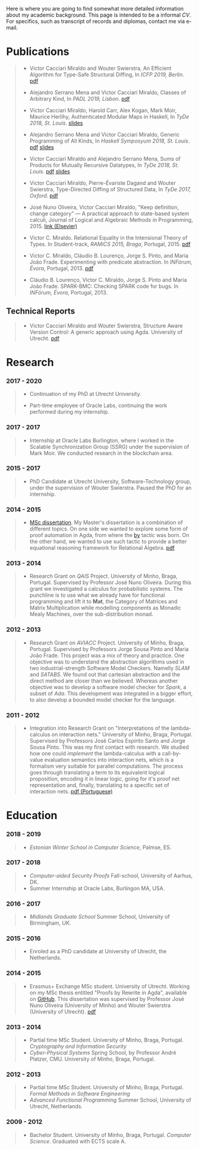 
Here is where you are going to find somewhat more detailed information about my academic background.
This page is intended to be a informal *CV*. For specifics, such as transcript of records and
diplomas, contact me via e-mail.

# Publications

> - Victor Cacciari Miraldo and Wouter Swierstra,
>   An Efficient Algorithm for Type-Safe Structural Diffing, In *ICFP 2019, Berlin*. [pdf](data/icfp2019.pdf)
>
> - Alejandro Serrano Mena and Victor Cacciari Miraldo,
>   Classes of Arbitrary Kind, In *PADL 2019, Lisbon*. [pdf](data/padl2019.pdf)
>
> - Victor Cacciari Miraldo, Harold Carr, Alex Kogan, Mark Moir, Maurice Herlihy,
>   Authenticated Modular Maps in Haskell, In *TyDe 2018, St. Louis*. [slides](data/tyde2018_hamm_slides.pdf)
>
> - Alejandro Serrano Mena and Victor Cacciari Miraldo,
>   Generic Programming of All Kinds, In *Haskell Symposyum 2018, St. Louis*. [pdf](data/hask2018_draft.pdf) [slides](data/hask2018_slides.pdf)
>
>
> - Victor Cacciari Miraldo and Alejandro Serrano Mena,
>   Sums of Products for Mutually Recursive Datatypes, In *TyDe 2018, St. Louis*. [pdf](data/tyde2018_draft.pdf) [slides](data/tyde2018_slides.pdf)
>
> - Victor Cacciari Miraldo, Pierre-Évariste Dagand and Wouter Swierstra,
>   Type-Directed Diffing of Structured Data, In *TyDe 2017, Oxford*. [pdf](data/tyde2017.pdf)
>
> - José Nuno Oliveira, Victor Cacciari Miraldo, “Keep definition, change category” — A practical
>   approach to state-based system calculi, Journal of Logical and Algebraic Methods in Programming, 2015.
>   [link (Elsevier)](http://dx.doi.org/10.1016/j.jlamp.2015.11.007)
>
> - Victor C. Miraldo.  Relational Equality in the Intensional Theory of Types.
>   In Student-track, *RAMiCS 2015, Braga*, Portugal, 2015. [pdf](data/ramics15.pdf)
>
> - Victor C. Miraldo, Cláudio B. Lourenço, Jorge S. Pinto, and Maria João
>   Frade. Experimenting with predicate abstraction. In *INFórum, Évora*, Portugal, 2013. [pdf](data/INForum2013-1.pdf)
>
> - Cláudio B. Lourenço, Victor C. Miraldo, Jorge S. Pinto and Maria João
>   Frade. SPARK-BMC: Checking SPARK code for bugs. In *INFórum, Évora*, Portugal, 2013.

## Technical Reports

> - Victor Cacciari Miraldo and Wouter Swierstra, Structure Aware Version Control: A generic approach using Agda. University of Utrecht. [pdf](http://www.cs.uu.nl/research/techreps/UU-CS-2017-002.html)

# Research

### **2017 - 2020**

> - Continuation of my PhD at Utrecht University.
>
> - Part-time employee of Oracle Labs, continuing the work
>   performed during my internship.

### **2017 - 2017**

> - Internship at Oracle Labs Burlington, where I worked in the
>   Scalable Synchronization Group (SSRG) under the supervision of
>   Mark Moir. We conducted research in the blockchain area.

### **2015 - 2017**

> - PhD Candidate at Utrecht University, Software-Technology group,
>   under the supervision of Wouter Swierstra. Paused the PhD for an
>   internship.

### **2014 - 2015**

> - [MSc dissertation](https://github.com/VictorCMiraldo/msc-agda-tactics).
>   My Master's dissertation is a combination of different topics.
>   On one side we wanted to explore some form of proof automation in
>   Agda, from where the [by](https://github.com/VictorCMiraldo/agda-rw)
>   tactic was born. On the other hand, we wanted to use such tactic to
>   provide a better equational reasoning framework for Relational Algebra.
>   [pdf](data/MiraldoMsc.pdf)


### **2013 - 2014**

> - Research Grant on *QAIS* Project.
>   University of Minho, Braga, Portugal.
>   Supervised by Professor José Nuno Oliveira.
>   During this grant we investigated a calculus for probabilistic systems.
>   The punchline is to use what we already have for functional programming
>   and lift it to **Mat**, the Category of Matrices and Matrix Multiplication while
>   modelling components as Monadic Mealy Machines, over the sub-distribution monad.

### **2012 - 2013**

> - Research Grant on *AVIACC* Project.
>   University of Minho, Braga, Portugal.
>   Supervised by Professors Jorge Sousa Pinto and Maria João Frade.
>   This project was a mix of theory and practice. One objective was to understand the abstraction
>   algorithms used in two industrial-strength Software Model Checkers. Namelly *SLAM* and *SATABS*.
>   We found out that cartesian abstraction and the direct method are closer than we believed.
>   Whereas another objective was to develop a software model checker for *Spark*, a subset of *Ada*.
>   This development was integrated in a bigger effort, to also develop a bounded model checker
>   for the language.

### **2011 - 2012**

> - Integration into Research Grant on
>  "Interpretations of the lambda-calculus on interaction nets."
>   University of Minho, Braga, Portugal.
>   Supervised by Professors José Carlos Espírito Santo and Jorge Sousa Pinto.
>   This was my first contact with research. We studied how one could *implement*
>   the lambda-calculus with a call-by-value evaluation semantics into interaction nets,
>   which is a formalism very suitable for parallel computations. The process goes through
>   translating a term to its equivalent logical proposition, encoding it in linear logic,
>   going for it's proof net representation and, finally, translating to a specific set of
>   interaction nets. [pdf (Portuguese)](data/LambdaCalc-report-PT.pdf)


# Education

### **2018 - 2019**

> - *Estonian Winter School in Computer Science*, Palmse, ES.

### **2017 - 2018**

> - *Computer-aided Security Proofs* Fall-school, University of Aarhus, DK.
> - Summer Internship at Oracle Labs, Burlingon MA, USA.

### **2016 - 2017**

> - *Midlands Graduate School* Summer School, University of Birmingham, UK.

### **2015 - 2016**

> - Enroled as a PhD candidate at University of Utrecht, the Netherlands.

### **2014 - 2015**

> - Erasmus+ Exchange MSc student. University of Utrecht. Working
>   on my MSc thesis entitled "Proofs by Rewrite in Agda", available on
>   [GitHub](https://github.com/VictorCMiraldo/msc-agda-tactics).
>   This dissertation was supervised by Professor
>   José Nuno Oliveira (University of Minho) and Wouter Swierstra (University of Utrecht).
>   [pdf](data/MiraldoMsc.pdf)

### **2013 - 2014**

> - Partial time MSc Student. University of Minho, Braga, Portugal.
>   *Cryptography and Information Security*
> - *Cyber-Physical Systems* Spring School, by Professor André Platzer, CMU.
>   University of Minho, Braga, Portugal.

### **2012 - 2013**

> - Partial time MSc Student. University of Minho, Braga, Portugal.
>   *Formal Methods in Software Engineering*
> - *Advanced Functional Programming* Summer School, University of Utrecht, Netherlands.

### **2009 - 2012**

> - Bachelor Student. University of Minho, Braga, Portugal.
>   *Computer Science*. Graduated with ECTS scale A.
